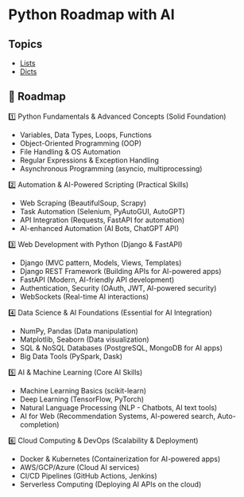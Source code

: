 # Python Roadmap with AI

## Topics

- [Lists](./Lists/Lists.md)
- [Dicts](./Dicts/Dicts.md)

## 🚀 Roadmap

1️⃣ Python Fundamentals & Advanced Concepts (Solid Foundation)

- Variables, Data Types, Loops, Functions
- Object-Oriented Programming (OOP)
- File Handling & OS Automation
- Regular Expressions & Exception Handling
- Asynchronous Programming (asyncio, multiprocessing)

2️⃣ Automation & AI-Powered Scripting (Practical Skills)

- Web Scraping (BeautifulSoup, Scrapy)
- Task Automation (Selenium, PyAutoGUI, AutoGPT)
- API Integration (Requests, FastAPI for automation)
- AI-enhanced Automation (AI Bots, ChatGPT API)

3️⃣ Web Development with Python (Django & FastAPI)

- Django (MVC pattern, Models, Views, Templates)
- Django REST Framework (Building APIs for AI-powered apps)
- FastAPI (Modern, AI-friendly API development)
- Authentication, Security (OAuth, JWT, AI-powered security)
- WebSockets (Real-time AI interactions)

4️⃣ Data Science & AI Foundations (Essential for AI Integration)

- NumPy, Pandas (Data manipulation)
- Matplotlib, Seaborn (Data visualization)
- SQL & NoSQL Databases (PostgreSQL, MongoDB for AI apps)
- Big Data Tools (PySpark, Dask)

5️⃣ AI & Machine Learning (Core AI Skills)

- Machine Learning Basics (scikit-learn)
- Deep Learning (TensorFlow, PyTorch)
- Natural Language Processing (NLP - Chatbots, AI text tools)
- AI for Web (Recommendation Systems, AI-powered search, Auto-completion)

6️⃣ Cloud Computing & DevOps (Scalability & Deployment)

- Docker & Kubernetes (Containerization for AI-powered apps)
- AWS/GCP/Azure (Cloud AI services)
- CI/CD Pipelines (GitHub Actions, Jenkins)
- Serverless Computing (Deploying AI APIs on the cloud)
